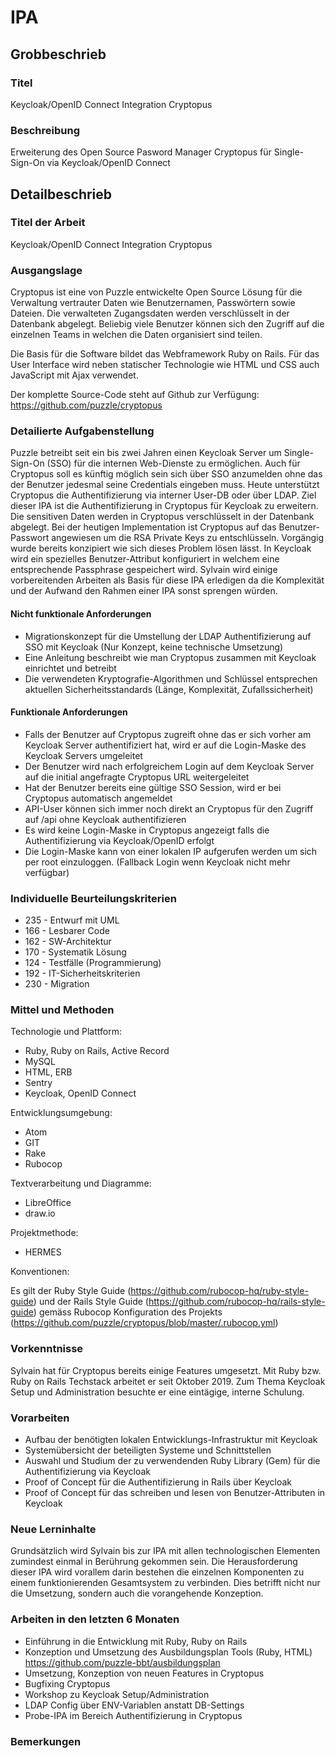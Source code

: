 # IPA

## Grobbeschrieb

### Titel

Keycloak/OpenID Connect Integration Cryptopus

### Beschreibung

Erweiterung des Open Source Pasword Manager Cryptopus für Single-Sign-On via Keycloak/OpenID Connect

## Detailbeschrieb

### Titel der Arbeit

Keycloak/OpenID Connect Integration Cryptopus

### Ausgangslage

Cryptopus ist eine von Puzzle entwickelte Open Source Lösung für die Verwaltung vertrauter Daten wie Benutzernamen, Passwörtern sowie Dateien. Die verwalteten Zugangsdaten werden verschlüsselt in der Datenbank abgelegt. Beliebig viele Benutzer können sich den Zugriff auf die einzelnen Teams in welchen die Daten organisiert sind teilen.

Die Basis für die Software bildet das Webframework Ruby on Rails. Für das User Interface wird neben statischer Technologie wie HTML und CSS auch JavaScript mit Ajax verwendet. 

Der komplette Source-Code steht auf Github zur Verfügung: https://github.com/puzzle/cryptopus

### Detailierte Aufgabenstellung

Puzzle betreibt seit ein bis zwei Jahren einen Keycloak Server um Single-Sign-On (SSO) für die internen Web-Dienste zu ermöglichen. Auch für Cryptopus soll es künftig möglich sein sich über SSO anzumelden ohne das der Benutzer jedesmal seine Credentials eingeben muss. Heute unterstützt Cryptopus die Authentifizierung via interner User-DB oder über LDAP. Ziel dieser IPA ist die Authentifizierung in Cryptopus für Keycloak zu erweitern. 
Die sensitiven Daten werden in Cryptopus verschlüsselt in der Datenbank abgelegt. Bei der heutigen Implementation ist Cryptopus auf das Benutzer-Passwort angewiesen um die RSA Private Keys zu entschlüsseln. 
Vorgängig wurde bereits konzipiert wie sich dieses Problem lösen lässt. In Keycloak wird ein spezielles Benutzer-Attribut konfiguriert in welchem eine entsprechende Passphrase gespeichert wird. 
Sylvain wird einige vorbereitenden Arbeiten als Basis für diese IPA erledigen da die Komplexität und der Aufwand den Rahmen einer IPA sonst sprengen würden.

#### Nicht funktionale Anforderungen
* Migrationskonzept für die Umstellung der LDAP Authentifizierung auf SSO mit Keycloak (Nur Konzept, keine technische Umsetzung)
* Eine Anleitung beschreibt wie man Cryptopus zusammen mit Keycloak einrichtet und betreibt
* Die verwendeten Kryptografie-Algorithmen und Schlüssel entsprechen aktuellen Sicherheitsstandards (Länge, Komplexität, Zufallssicherheit)

#### Funktionale Anforderungen
* Falls der Benutzer auf Cryptopus zugreift ohne das er sich vorher am Keycloak Server authentifiziert hat, wird er auf die Login-Maske des Keycloak Servers umgeleitet
* Der Benutzer wird nach erfolgreichem Login auf dem Keycloak Server auf die initial angefragte Cryptopus URL weitergeleitet
* Hat der Benutzer bereits eine gültige SSO Session, wird er bei Cryptopus automatisch angemeldet
* API-User können sich immer noch direkt an Cryptopus für den Zugriff auf /api ohne Keycloak authentifizieren
* Es wird keine Login-Maske in Cryptopus angezeigt falls die Authentifizierung via Keycloak/OpenID erfolgt
* Die Login-Maske kann von einer lokalen IP aufgerufen werden um sich per root einzuloggen. (Fallback Login wenn Keycloak nicht mehr verfügbar)

### Individuelle Beurteilungskriterien
* 235 - Entwurf mit UML
* 166 - Lesbarer Code
* 162 - SW-Architektur
* 170 - Systematik Lösung
* 124 - Testfälle (Programmierung)
* 192 - IT-Sicherheitskriterien
* 230 - Migration

### Mittel und Methoden

Technologie und Plattform:

* Ruby, Ruby on Rails, Active Record
* MySQL
* HTML, ERB
* Sentry
* Keycloak, OpenID Connect

Entwicklungsumgebung:

* Atom
* GIT
* Rake
* Rubocop

Textverarbeitung und Diagramme:

* LibreOffice
* draw.io

Projektmethode:

* HERMES

Konventionen:

Es gilt der Ruby Style Guide (https://github.com/rubocop-hq/ruby-style-guide) und der Rails Style Guide (https://github.com/rubocop-hq/rails-style-guide) gemäss Rubocop Konfiguration des Projekts (https://github.com/puzzle/cryptopus/blob/master/.rubocop.yml)

### Vorkenntnisse
Sylvain hat für Cryptopus bereits einige Features umgesetzt. Mit Ruby bzw. Ruby on Rails Techstack arbeitet er seit Oktober 2019. Zum Thema Keycloak Setup und Administration besuchte er eine eintägige, interne Schulung. 

### Vorarbeiten
* Aufbau der benötigten lokalen Entwicklungs-Infrastruktur mit Keycloak
* Systemübersicht der beteiligten Systeme und Schnittstellen
* Auswahl und Studium der zu verwendenden Ruby Library (Gem) für die Authentifizierung via Keycloak
* Proof of Concept für die Authentifizierung in Rails über Keycloak
* Proof of Concept für das schreiben und lesen von Benutzer-Attributen in Keycloak

### Neue Lerninhalte
Grundsätzlich wird Sylvain bis zur IPA mit allen technologischen Elementen zumindest einmal in Berührung gekommen sein. Die Herausforderung dieser IPA wird vorallem darin bestehen die einzelnen Komponenten zu einem funktionierenden Gesamtsystem zu verbinden. Dies betrifft nicht nur die Umsetzung, sondern auch die vorangehende Konzeption.

### Arbeiten in den letzten 6 Monaten

* Einführung in die Entwicklung mit Ruby, Ruby on Rails
* Konzeption und Umsetzung des Ausbildungsplan Tools (Ruby, HTML) https://github.com/puzzle-bbt/ausbildungsplan
* Umsetzung, Konzeption von neuen Features in Cryptopus
* Bugfixing Cryptopus
* Workshop zu Keycloak Setup/Administration
* LDAP Config über ENV-Variablen anstatt DB-Settings
* Probe-IPA im Bereich Authentifizierung in Cryptopus

### Bemerkungen
